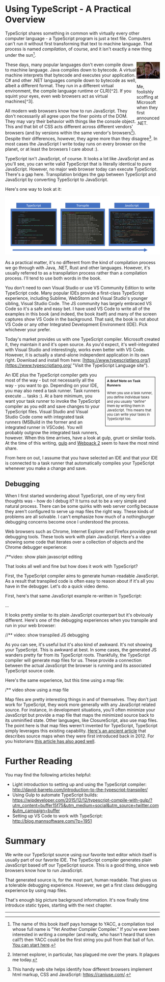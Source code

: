 # Using TypeScript - A Practical Overview

TypeScript shares something in common with virtually every other computer language - a TypeScript program is just a text file. Computers can't run it without first transforming that text to machine language. That process is named *compilation*, of course, and it isn't exactly a new thing under the sun[^1].

<div style="float: right; width: 15%">
<div>
<img src="/assets/scoffing.jpg">
</div>
<div>
<p>Me, foolishly scoffing at Microsoft when they first announced .NET.</p>
</div>
</div>
These days, many popular languages don't even compile down to machine language. Java compiles down to bytecode. A virtual machine interprets that bytecode and executes your application. C# and other .NET languages compile down to bytecode as well, albeit a different format. They run in a  different virtual environment, the compile language runtime or CLR)[^2]. If you squint your eyes, even web browsers act as virtual machines[^3].

All modern web browsers know how to run JavaScript. They don't necessarily all agree upon the finer points of the DOM. They may vary their behavior with things like the console object. This and that bit of CSS acts different across different vendors' browsers (and by versions within the same vendor's browsers[^4]). Despite their differences, however, they agree more than they disagree[^5]. In most cases the JavaScript I write today runs on every browser on the planet, or at least the browsers I care about :).
 
TypeScript isn't JavaScript, of course. It looks a lot like JavaScript and as you'll see, you can write valid TypeScript that is literally identical to pure JavaScript. However, no major web browser today can execute TypeScript. There's a gap here. Transpilation bridges the gap between TypeScript and JavaScript by converting TypeScript to JavaScript. 

Here's one way to look at it:

![High Level TypeScript Transpilation Process](/assets/ch03_transpilation.PNG)

As a practical matter, it's no different from the kind of compilation process we go through with Java, .NET, Rust and other languages. However, it's usually referred to as a transpilation process rather than a compilation process. I'll tend to use both words in the book.

You don't need to own Visual Studio or use VS Community Edition to write TypeScript code. Many popular IDEs provide a first-class TypeScript experience, including Sublime, WebStorm and Visual Studio's younger sibling, Visual Studio Code. The JS community has largely embraced VS Code so it's a safe and easy bet. I have used VS Code to write all of the examples in this book (and indeed, the book itself) and many of the screen captures show VS Code in the background. That said, the book is not about VS Code or any other Integrated Development Environment (IDE). Pick whichever your prefer.

Today's market provides us with one TypeScript compiler. Microsoft created it, they maintain it and it's open source. As you'd expect, it's well-integrated with Visual Studio and interestingly, works even better with VS Code. However, it is actually a stand-alone independent application in its own right. Download and install from here: [https://www.typescriptlang.org/](https://www.typescriptlang.org/ "Visit the TypeScript Language site").

<div style="float:right; border:1px solid; padding: 5px; margin: 15px; width:30%; font-size: 11px;">
<b>A Brief Note on Task Runners</b><br/>

When you use a task runner, you define individual tasks and you usually "define" them by writing them in JavaScript. This means that you can write your tasks in TypeScript too.
</div>

An IDE plus the TypeScript compiler gets you most of the way - but not necessarily all the way -  you want to go. Depending on your IDE, you may also need a task runner. Task runners execute ... tasks :). At a bare minimum, you want your task runner to invoke the TypeScript compiler as you edit and save changes to your TypeScript files. Visual Studio and Visual Studio Code come with integrated task runners (MSBuild in the former and an integrated runner in VSCode). You will probably outgrow the integrated task runners, however. When this time arrives, have a look at gulp, grunt or similar tools. At the time of this writing, [gulp](http://gulpjs.com/) and [Webpack 2](https://webpack.js.org/) seem to have the most mind share.

From here on out, I assume that you have selected an IDE and that your IDE is connected to a task runner that automatically compiles your TypeScript whenever you make a change and save.

## Debugging

When I first started wondering about TypeScript, one of my very first thoughts was - how do I debug it? It turns out to be a very simple and natural process. There can be some quirks with web server config because they aren't configured to serve up map files the right way. These kinds of problems are all solvable. I can't emphasize how much of a nothingburger debugging concerns become once I understood the process.

Web browsers such as Chrome, Internet Explorer and Firefox provide great debugging tools. These tools work with plain JavaScript. Here's a video showing some code that iterates over a collection of objects and the Chrome debugger experience: 

/**video: show plain javascript editing

That looks all well and fine but how does it work with TypeScript?

First, the TypeScript compiler aims to generate human-readable JavaScript. As a result that transpiled code is often easy to reason about if it's all you have in the debugger. Let's do a quick video demo. 

First, here's that same JavaScript example re-written in TypeScript:

...

It looks pretty similar to its plain JavaScript counterpart but it's obviously different. Here's one of the debugging experiences when you transpile and run in your web browser:

//** video: show transpiled JS debugging

As you can see, it's useful but it's also kind of awkward. It's not showing your TypeScript. This is awkward at best. In some cases, the generated JS wanders pretty far from its TypeScript roots. Thankfully, the TypeScript compiler will generate map files for us. These provide a connection between the actual JavaScript the browser is running and its associated TypeScript source code. 

Here's the same experience, but this time using a map file:

/** video show using a map file

Map files are pretty interesting things in and of themselves. They don't just work for TypeScript, they work more generally with any JavaScript related source. For instance, in development situations, you'll often minimize your JavaScript but provide a map file that maps the minimized source back to its unminified state. Other languages, like ClosureScript, also use map files. The point here is that map files weren't invented for TypeScript, TypeScript simply leverages this existing capability. [Here's an ancient article](https://www.html5rocks.com/en/tutorials/developertools/sourcemaps/) that describes source maps when they were first introduced back in 2012. For you historians [this article has also aged well](http://blog.teamtreehouse.com/introduction-source-maps).  

# Further Reading

You may find the following articles helpful:
- Light introduction to setting up and using the TypeScript compiler: http://david-barreto.com/introduction-to-the-typescript-transpiler/
- Using Gulp to automate TypeScript builds: https://wipdeveloper.com/2015/12/12/typescript-compile-with-gulp/?utm_content=buffer15f75&utm_medium=social&utm_source=twitter.com&utm_campaign=buffer
- Setting up VS Code to work with TypeScript: http://blog.mannsoftware.com/?p=1951

# Summary

We write our TypeScript source using our favorite text editor which itself is usually part of our favorite IDE. The TypeScript compiler generates plain JavaScript based off our TypeScript source. This is a good thing, since web browsers know how to run JavaScript.

That generated source is, for the most part, human readable. That gives us a tolerable debugging experience. However, we get a first class debugging experience by using map files. 

That's enough big picture background information. It's now finally time introduce static types, starting with the next chapter. 

---

[^1]: The name of this book itself pays homage to YACC, a compilation tool whose full name is "Yet Another Compiler Compiler." If you've ever been interested in writing a compiler (and really, who hasn't heard that siren call?) then YACC could be the first string you pull from that ball of fun. [You can start here](https://en.wikipedia.org/wiki/Yacc).

[^2]: You maybe interested in a bit of historical context. When Microsoft first came out and announced .NET and this concept of a common language runtime, quite a few people (including me, sad to say) scoffed at the idea. Back then, there was no C#, or it was in its infancy. Borland C++ and things like Delphi had a lot of mind share, if not market share. It's been quite a journey and fascinating thing to look back and realize how far we've come as an industry. 

[^3]: Web browsers are not, strictly speaking, virtual machines. However, since we're merely trying to be practical in this chapter, it's close enough.

[^4]: Internet explorer, in particular, has plagued me over the years. It plagues me today.

[^5]: This handy web site helps identify how different browsers implement html markup, CSS and JavaScript: https://caniuse.com/.

[^debugging]: